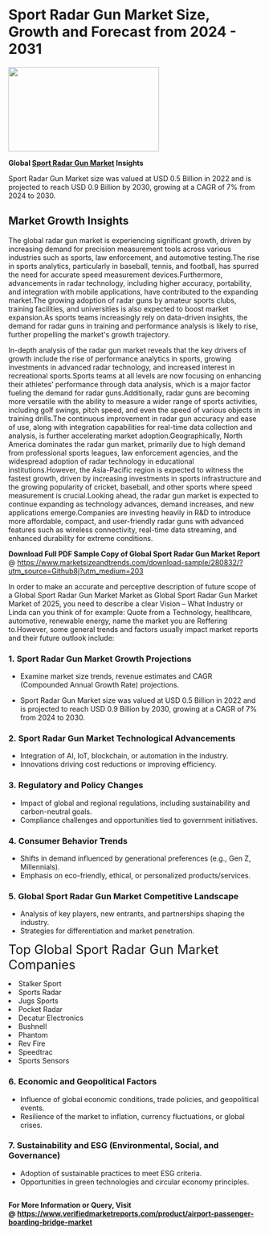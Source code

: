 <H1>Sport Radar Gun Market Size, Growth and Forecast from 2024 - 2031</H1><img class="aligncenter size-medium wp-image-584254" src="https://thirdeyenews.in/wp-content/uploads/2024/09/Global-Market-Research-300x168.jpeg" alt="" width="300" height="168" /><p><strong>Global&nbsp;<a href="https://www.marketsizeandtrends.com/download-sample/280832/?utm_source=Github8j?utm_medium=203">Sport Radar Gun Market</a> Insights</strong></p><p>Sport Radar Gun Market size was valued at USD 0.5 Billion in 2022 and is projected to reach USD 0.9 Billion by 2030, growing at a CAGR of 7% from 2024 to 2030.</p><p><h2>Market Growth Insights</h2> <p>The global radar gun market is experiencing significant growth, driven by increasing demand for precision measurement tools across various industries such as sports, law enforcement, and automotive testing.The rise in sports analytics, particularly in baseball, tennis, and football, has spurred the need for accurate speed measurement devices.Furthermore, advancements in radar technology, including higher accuracy, portability, and integration with mobile applications, have contributed to the expanding market.The growing adoption of radar guns by amateur sports clubs, training facilities, and universities is also expected to boost market expansion.As sports teams increasingly rely on data-driven insights, the demand for radar guns in training and performance analysis is likely to rise, further propelling the market's growth trajectory.</p> <p>In-depth analysis of the radar gun market reveals that the key drivers of growth include the rise of performance analytics in sports, growing investments in advanced radar technology, and increased interest in recreational sports.Sports teams at all levels are now focusing on enhancing their athletes’ performance through data analysis, which is a major factor fueling the demand for radar guns.Additionally, radar guns are becoming more versatile with the ability to measure a wider range of sports activities, including golf swings, pitch speed, and even the speed of various objects in training drills.The continuous improvement in radar gun accuracy and ease of use, along with integration capabilities for real-time data collection and analysis, is further accelerating market adoption.Geographically, North America dominates the radar gun market, primarily due to high demand from professional sports leagues, law enforcement agencies, and the widespread adoption of radar technology in educational institutions.However, the Asia-Pacific region is expected to witness the fastest growth, driven by increasing investments in sports infrastructure and the growing popularity of cricket, baseball, and other sports where speed measurement is crucial.Looking ahead, the radar gun market is expected to continue expanding as technology advances, demand increases, and new applications emerge.Companies are investing heavily in R&D to introduce more affordable, compact, and user-friendly radar guns with advanced features such as wireless connectivity, real-time data streaming, and enhanced durability for extreme conditions.<p><span class=""><strong>Download Full PDF Sample Copy of Global Sport Radar Gun Market Report</strong> @ <a href="https://www.marketsizeandtrends.com/download-sample/280832/?utm_source=Github8j?utm_medium=203" target="_blank">https://www.marketsizeandtrends.com/download-sample/280832/?utm_source=Github8j?utm_medium=203</a></span></p><p>In order to make an accurate and perceptive description of future scope of a Global&nbsp;Sport Radar Gun Market Market as Global&nbsp;Sport Radar Gun Market Market of 2025, you need to describe a clear Vision &ndash; What Industry or Linda can you think of for example: Quote from a Technology, healthcare, automotive, renewable energy, name the market you are Reffering to.However, some general trends and factors usually impact market reports and their future outlook include:</p><h3>1.&nbsp;<strong>Sport Radar Gun Market Growth Projections</strong></h3><ul><li>Examine market size trends, revenue estimates and CAGR (Compounded Annual Growth Rate) projections.</li><li><p>Sport Radar Gun Market size was valued at USD 0.5 Billion in 2022 and is projected to reach USD 0.9 Billion by 2030, growing at a CAGR of 7% from 2024 to 2030.</p></li></ul><h3>2.&nbsp;<strong>Sport Radar Gun Market Technological Advancements</strong></h3><ul><li>Integration of AI, IoT, blockchain, or automation in the industry.</li><li>Innovations driving cost reductions or improving efficiency.</li></ul><h3>3.&nbsp;<strong>Regulatory and Policy Changes</strong></h3><ul><li>Impact of global and regional regulations, including sustainability and carbon-neutral goals.</li><li>Compliance challenges and opportunities tied to government initiatives.</li></ul><h3>4.&nbsp;<strong>Consumer Behavior Trends</strong></h3><ul><li>Shifts in demand influenced by generational preferences (e.g., Gen Z, Millennials).</li><li>Emphasis on eco-friendly, ethical, or personalized products/services.</li></ul><h3>5.&nbsp;<strong>Global Sport Radar Gun Market Competitive Landscape</strong></h3><ul><li>Analysis of key players, new entrants, and partnerships shaping the industry.</li><li>Strategies for differentiation and market penetration.</li></ul><p data-pm-slice="1 1 []"><span style="color: inherit; font-family: inherit; font-size: 25px;">Top Global Sport Radar Gun Market Companies</span></p><div class="" data-test-id=""><p><li>Stalker Sport</li><li> Sports Radar</li><li> Jugs Sports</li><li> Pocket Radar</li><li> Decatur Electronics</li><li> Bushnell</li><li> Phantom</li><li> Rev Fire</li><li> Speedtrac</li><li> Sports Sensors</li></p></div><h3>6.&nbsp;<strong>Economic and Geopolitical Factors</strong></h3><ul><li>Influence of global economic conditions, trade policies, and geopolitical events.</li><li>Resilience of the market to inflation, currency fluctuations, or global crises.</li></ul><h3>7.&nbsp;<strong>Sustainability and ESG (Environmental, Social, and Governance)</strong></h3><ul><li>Adoption of sustainable practices to meet ESG criteria.</li><li>Opportunities in green technologies and circular economy principles.</li></ul><h2><strong style="font-size: 14px;">For More Information or Query, Visit @&nbsp;</strong><a style="background-color: #ffffff; font-size: 14px;" href="https://www.marketsizeandtrends.com/report/sport-radar-gun-market/" target="_blank">https://www.verifiedmarketreports.com/product/airport-passenger-boarding-bridge-market</a></h2>